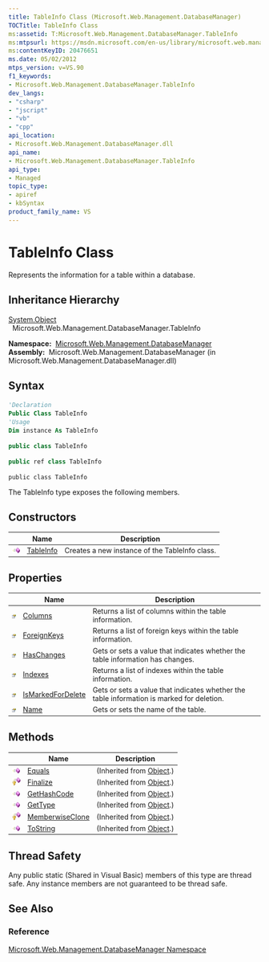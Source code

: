 ```yaml
---
title: TableInfo Class (Microsoft.Web.Management.DatabaseManager)
TOCTitle: TableInfo Class
ms:assetid: T:Microsoft.Web.Management.DatabaseManager.TableInfo
ms:mtpsurl: https://msdn.microsoft.com/en-us/library/microsoft.web.management.databasemanager.tableinfo(v=VS.90)
ms:contentKeyID: 20476651
ms.date: 05/02/2012
mtps_version: v=VS.90
f1_keywords:
- Microsoft.Web.Management.DatabaseManager.TableInfo
dev_langs:
- "csharp"
- "jscript"
- "vb"
- "cpp"
api_location:
- Microsoft.Web.Management.DatabaseManager.dll
api_name:
- Microsoft.Web.Management.DatabaseManager.TableInfo
api_type:
- Managed
topic_type:
- apiref
- kbSyntax
product_family_name: VS
---
```


# TableInfo Class

Represents the information for a table within a database.

## Inheritance Hierarchy

[System.Object](https://msdn.microsoft.com/library/e5kfa45b)  
  Microsoft.Web.Management.DatabaseManager.TableInfo  

**Namespace:**  [Microsoft.Web.Management.DatabaseManager](microsoft-web-management-databasemanager-namespace.md)  
**Assembly:**  Microsoft.Web.Management.DatabaseManager (in Microsoft.Web.Management.DatabaseManager.dll)

## Syntax

```vb
'Declaration
Public Class TableInfo
'Usage
Dim instance As TableInfo
```

```csharp
public class TableInfo
```

```cpp
public ref class TableInfo
```

```jscript
public class TableInfo
```

The TableInfo type exposes the following members.

## Constructors

||Name|Description|
|--- |--- |--- |
|![Public method](images/Dd566041.pubmethod(en-us,VS.90).gif "Public method")|[TableInfo](tableinfo-constructor-microsoft-web-management-databasemanager.md)|Creates a new instance of the TableInfo class.|


## Properties

||Name|Description|
|--- |--- |--- |
|![Public property](images/Dd565931.pubproperty(en-us,VS.90).gif "Public property")|[Columns](tableinfo-columns-property-microsoft-web-management-databasemanager.md)|Returns a list of columns within the table information.|
|![Public property](images/Dd565931.pubproperty(en-us,VS.90).gif "Public property")|[ForeignKeys](tableinfo-foreignkeys-property-microsoft-web-management-databasemanager.md)|Returns a list of foreign keys within the table information.|
|![Public property](images/Dd565931.pubproperty(en-us,VS.90).gif "Public property")|[HasChanges](tableinfo-haschanges-property-microsoft-web-management-databasemanager.md)|Gets or sets a value that indicates whether the table information has changes.|
|![Public property](images/Dd565931.pubproperty(en-us,VS.90).gif "Public property")|[Indexes](tableinfo-indexes-property-microsoft-web-management-databasemanager.md)|Returns a list of indexes within the table information.|
|![Public property](images/Dd565931.pubproperty(en-us,VS.90).gif "Public property")|[IsMarkedForDelete](tableinfo-ismarkedfordelete-property-microsoft-web-management-databasemanager.md)|Gets or sets a value that indicates whether the table information is marked for deletion.|
|![Public property](images/Dd565931.pubproperty(en-us,VS.90).gif "Public property")|[Name](tableinfo-name-property-microsoft-web-management-databasemanager.md)|Gets or sets the name of the table.|

## Methods

||Name|Description|
|--- |--- |--- |
|![Public method](images/Dd566041.pubmethod(en-us,VS.90).gif "Public method")|[Equals](https://msdn.microsoft.com/library/bsc2ak47)|(Inherited from [Object](https://msdn.microsoft.com/library/e5kfa45b).)|
|![Protected method](images/Dd566041.protmethod(en-us,VS.90).gif "Protected method")|[Finalize](https://msdn.microsoft.com/library/4k87zsw7)|(Inherited from [Object](https://msdn.microsoft.com/library/e5kfa45b).)|
|![Public method](images/Dd566041.pubmethod(en-us,VS.90).gif "Public method")|[GetHashCode](https://msdn.microsoft.com/library/zdee4b3y)|(Inherited from [Object](https://msdn.microsoft.com/library/e5kfa45b).)|
|![Public method](images/Dd566041.pubmethod(en-us,VS.90).gif "Public method")|[GetType](https://msdn.microsoft.com/library/dfwy45w9)|(Inherited from [Object](https://msdn.microsoft.com/library/e5kfa45b).)|
|![Protected method](images/Dd566041.protmethod(en-us,VS.90).gif "Protected method")|[MemberwiseClone](https://msdn.microsoft.com/library/57ctke0a)|(Inherited from [Object](https://msdn.microsoft.com/library/e5kfa45b).)|
|![Public method](images/Dd566041.pubmethod(en-us,VS.90).gif "Public method")|[ToString](https://msdn.microsoft.com/library/7bxwbwt2)|(Inherited from [Object](https://msdn.microsoft.com/library/e5kfa45b).)|

## Thread Safety

Any public static (Shared in Visual Basic) members of this type are thread safe. Any instance members are not guaranteed to be thread safe.

## See Also

### Reference

[Microsoft.Web.Management.DatabaseManager Namespace](microsoft-web-management-databasemanager-namespace.md)

